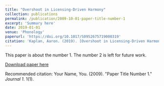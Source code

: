 ```yaml
---
title: "Overshoot in Licensing-Driven Harmony"
collection: publications
permalink: /publication/2009-10-01-paper-title-number-1
excerpt: 'Summary here'
date: 2019-01-01
venue: 'Phonology'
paperurl: 'https://doi.org/10.1017/S0952675719000319'
citation: 'Kaplan, Aaron. (2019). [Overshoot in Licensing-Driven Harmony](https://doi.org/10.1017/S0952675719000319). <i>Phonology</i>. 36.4: 605-626.'
---
```

This paper is about the number 1. The number 2 is left for future work.

[Download paper here](http://academicpages.github.io/files/paper1.pdf)

Recommended citation: Your Name, You. (2009). "Paper Title Number 1." <i>Journal 1</i>. 1(1).
